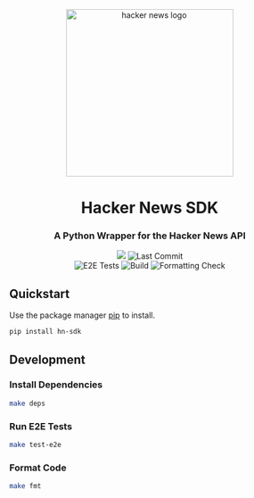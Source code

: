 <div align="center">
    <img src="https://raw.githubusercontent.com/joeyagreco/hacker-news/main/img/hacker_news.png" alt="hacker news logo" width="300"/>
<h1>Hacker News SDK</h1>
<h3>A Python Wrapper for the Hacker News API</h3>

<a target="_blank" href="https://www.python.org/downloads/" title="Python version"><img src="https://img.shields.io/badge/python-%3E=_3.10-teal.svg"></a>
![Last Commit](https://img.shields.io/github/last-commit/joeyagreco/hacker-news)
<br>
![E2E Tests](https://github.com/joeyagreco/hacker-news/actions/workflows/e2e-tests.yml/badge.svg)
![Build](https://github.com/joeyagreco/hacker-news/actions/workflows/build.yml/badge.svg)
![Formatting Check](https://github.com/joeyagreco/hacker-news/actions/workflows/formatting-check.yml/badge.svg)
</div>

## Quickstart

Use the package manager [pip](https://pip.pypa.io/en/stable/) to install.

```bash
pip install hn-sdk
```

## Development

### Install Dependencies
```sh
make deps
```

### Run E2E Tests
```sh
make test-e2e
```

### Format Code
```sh
make fmt
```